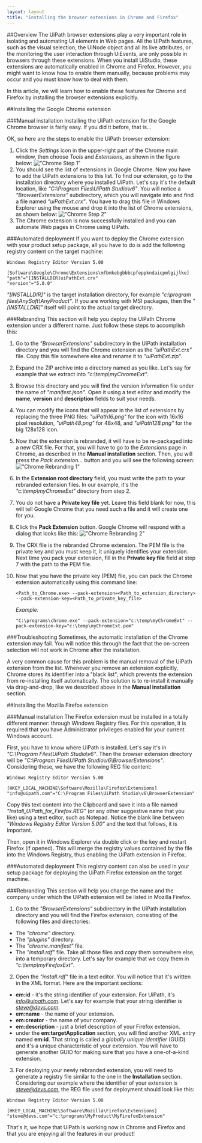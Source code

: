 ```yaml
---
layout: layout
title: "Installing the browser extensions in Chrome and Firefox"
---
```


##Overview
The UiPath browser extensions play a very important role in isolating and automating UI elements in Web pages. All the UiPath features, such as the visual selection, the UiNode object and all its live attributes, or the monitoring the user interaction through UiEvents, are only possible in browsers through these extensions.
When you install UiStudio, these extensions are automatically enabled in Chrome and Firefox. However, you might want to know how to enable them manually, because problems may occur and you must know how to deal with them.

In this article, we will learn how to enable these features for Chrome and Firefox by installing the browser extensions explicitly.

##Installing the Google Chrome extension

###Manual installation
Installing the UiPath extension for the Google Chrome browser is fairly easy. If you did it before, that is...

OK, so here are the steps to enable the UiPath browser extension:

1. Click the *Settings* icon in the upper-right part of the Chrome main window, then choose *Tools* and *Extensions*, as shown in the figure below:
   !["Chrome Step 1"](/img/blog/Chrome_step_1.jpg)
2. You should see the list of extensions in Google Chrome. Now you have to add the UiPath extensions to this list. To find our extension, go to the installation directory where you installed UiPath. Let's say it's the default location, like *"C:\Program Files\UiPath Studio\v6"*. You will notice a *"BrowserExtensions"* subdirectory, which you will navigate into and find a file named *"uiPathExt.crx"*. You have to drag this file in Windows Explorer using the mouse and drop it into the list of Chrome extensions, as shown below:
   !["Chrome Step 2"](/img/blog/Chrome_step_2.jpg)
3. The Chrome extension is now successfully installed and you can automate Web pages in Chrome using UiPath.

###Automated deployment
If you want to deploy the Chrome extension with your product setup package, all you have to do is add the following registry content on the target machine:

```
Windows Registry Editor Version 5.00
 
[Software\Google\Chrome\Extensions\mfbmkebgbbbcpfeppkndaicpmlgijlke]
"path"="[INSTALLDIR]uiPathExt.crx"
"version"="5.0.0"
```

*"[INSTALLDIR]"* is the target installation directory, for example *"c:\program files\AnySoft\AnyProduct\"*. If you are working with MSI packages, then the *"[INSTALLDIR]"* itself will point to the actual target directory.

###Rebranding
This section will help you deploy the UiPath Chrome extension under a different name. Just follow these steps to accomplish this:

1.  Go to the *"BrowserExtensions"* subdirectory in the UiPath installation directory and you will find the Chrome extension as the *"uiPathExt.crx"* file. Copy this file somewhere else and rename it to *"uiPathExt.zip"*.
2.  Expand the ZIP archive into a directory named as you like. Let's say for example that we extract into *"c:\temp\myChromeExt"*.
3.  Browse this directory and you will find the version information file under the name of *"manifest.json"*. Open it using a text editor and modify the **name**, **version** and **description** fields to suit your needs.
4.  You can modify the icons that will appear in the list of extensions by replacing the three PNG files: *"uiPath16.png"* for the icon with 16x16 pixel resolution, *"uiPath48.png"* for 48x48, and *"uiPath128.png"* for the big 128x128 icon.
5.  Now that the extension is rebranded, it will have to be re-packaged into a new CRX file. For that, you will have to go to the *Extensions* page in Chrome, as described in the **Manual installation** section. Then, you will press the *Pack extension...* button and you will see the following screen:
    !["Chrome Rebranding 1"](/img/blog/Chrome_rebranding_1.jpg)
6.  In the **Extension root directory** field, you must write the path to your rebranded extension files. In our example, it's the *"c:\temp\myChromeExt"* directory from step 2.
7.  You do not have a **Private key file** yet. Leave this field blank for now, this will tell Google Chrome that you need such a file and it will create one for you.
8.  Click the **Pack Extension** button. Google Chrome will respond with a dialog that looks like this:
    !["Chrome Rebranding 2"](/img/blog/Chrome_rebranding_2.jpg)
9.  The CRX file is the rebranded Chrome extension. The PEM file is the private key and you must keep it, it uniquely identifies your extension. Next time you pack your extension, fill in the **Private key file** field at step 7 with the path to the PEM file.
10. Now that you have the private key (PEM) file, you can pack the Chrome extension automatically using this command line:

    ```
    <Path_to_Chrome.exe> --pack-extension=<Path_to_extension_directory> --pack-extension-key=<Path_to_private_key_file>
    ```

    *Example:*

    ```
    "C:\programs\chrome.exe" --pack-extension="c:\temp\myChromeExt" --pack-extension-key="c:\temp\myChromeExt.pem"
    ```
	
###Troubleshooting
Sometimes, the automatic installation of the Chrome extension may fail. You will notice this through the fact that the on-screen selection will not work in Chrome after the installation. 

A very common cause for this problem is the manual removal of the UiPath extension from the list. Whenever you remove an extension explicitly, Chrome stores its identifier into a "black list", which prevents the extension from re-installing itself automatically. The solution is to re-install it manually via drag-and-drop, like we described above in the **Manual installation** section.

##Installing the Mozilla Firefox extension

###Manual installation
The Firefox extension must be installed in a totally different manner: through Windows Registry files. For this operation, it is required that you have Administrator privileges enabled for your current Windows account.

First, you have to know where UiPath is installed. Let's say it's in *"C:\Program Files\UiPath Studio\v6"*. Then the browser extension directory will be *"C:\Program Files\UiPath Studio\v6\BrowserExtensions"*. Considering these, we have the following REG file content:

```
Windows Registry Editor Version 5.00
 
[HKEY_LOCAL_MACHINE\Software\Mozilla\Firefox\Extensions]
"info@uipath.com"="C:\Program Files\UiPath Studio\v6\BrowserExtension"
```

Copy this text content into the Clipboard and save it into a file named *"Install_UiPath_for_Firefox.REG"* (or any other suggestive name that you like) using a text editor, such as Notepad. Notice the blank line between *"Windows Registry Editor Version 5.00"* and the text that follows, it is important.

Then, open it in Windows Explorer via double click or the *<Enter>* key and restart Firefox (if opened). This will merge the registry values contained by the file into the Windows Registry, thus enabling the UiPath extension in Firefox.

###Automated deployment
This registry content can also be used in your setup package for deploying the UiPath Firefox extension on the target machine.

###Rebranding
This section will help you change the name and the company under which the UiPath extension will be listed in Mozilla Firefox.

1. Go to the *"BrowserExtensions"* subdirectory in the UiPath installation directory and you will find the Firefox extension, consisting of the following files and directories: 
  * The *"chrome"* directory. 
  * The *"plugins"* directory. 
  * The *"chrome.manifest"* file. 
  * The *"install.rdf"* file. 
  Take all those files and copy them somewhere else, into a temporary directory. Let's say for example that we copy them in *"c:\temp\myFirefoxExt"*.
2. Open the *"install.rdf"* file in a text editor. You will notice that it's written in the XML format. Here are the important sections:
  * **em:id** - it's the string identifier of your extension. For UiPath, it's *info@uipath.com*. Let's say for example that your string identifier is *steve@devs.com*.
  * **em:name** - the name of your extension.
  * **em:creator** - the name of your company.
  * **em:description** - just a brief description of your Firefox extension.
  * under the **em:targetApplication** section, you will find another XML entry named **em:id**. That string is called a *globally unique identifier* (GUID) and it's a unique characteristic of your extension. You will have to generate another GUID for making sure that you have a one-of-a-kind extension.
3. For deploying your newly rebranded extension, you will need to generate a registry file similar to the one in the **Installation** section. Considering our example where the identifier of your extension is *steve@devs.com*, the REG file used for deployment should look like this:

```
Windows Registry Editor Version 5.00
 
[HKEY_LOCAL_MACHINE\Software\Mozilla\Firefox\Extensions]
"steve@devs.com"="c:\programs\MyProduct\MyFirefoxExtension"
```


That's it, we hope that UiPath is working now in Chrome and Firefox and that you are enjoying all the features in our product!
